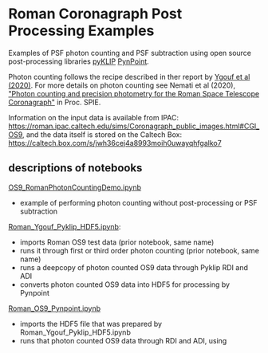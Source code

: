 # Roman Coronagraph Post Processing Examples

Examples of PSF photon counting and PSF subtraction using open source post-processing libraries [pyKLIP](https://bitbucket.org/pyKLIP/pyklip) [PynPoint](https://github.com/PynPoint/PynPoint).

Photon counting follows the recipe described in ther report by [Ygouf et al (2020)](https://roman.ipac.caltech.edu/docs/sims/20210110_Roman_CGI_post_processing_report_URS_corrected_typo.pdf). For more details on photon counting see Nemati et al (2020), ["Photon counting and precision photometry for the Roman Space Telescope Coronagraph"](https://ui.adsabs.harvard.edu/abs/2020SPIE11443E..5FN/abstract) in Proc. SPIE.

Information on the input data is available from IPAC: https://roman.ipac.caltech.edu/sims/Coronagraph_public_images.html#CGI_OS9, and the data itself is stored on the Caltech Box: https://caltech.box.com/s/jwh36cej4a8993moih0uwayqhfgalko7

## descriptions of notebooks

[OS9_RomanPhotonCountingDemo.ipynb](OS9_RomanPhotonCountingDemo.ipynb)

- example of performing photon counting without post-processing or PSF subtraction

[Roman_Ygouf_Pyklip_HDF5.ipynb](Roman_Ygouf_Pyklip_HDF5.ipynb):

- imports Roman OS9 test data (prior notebook, same name)
- runs it through first or third order photon counting (prior notebook, same name)
- runs a deepcopy of photon counted OS9 data through Pyklip RDI and ADI
- converts photon counted OS9 data into HDF5 for processing by Pynpoint

[Roman_OS9_Pynpoint.ipynb](Roman_OS9_Pynpoint.ipynb)

- imports the HDF5 file that was prepared by Roman_Ygouf_Pyklip_HDF5.ipynb
- runs that photon counted OS9 data through RDI and ADI, using 
